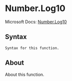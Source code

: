 ---
---

# Number.Log10

Microsoft Docs: [Number.Log10](https://docs.microsoft.com/en-us/powerquery-m/number-log10)

## Syntax

```
Syntax for this function.
```

## About

About this function.

